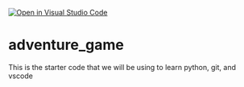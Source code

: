 [![Open in Visual Studio Code](https://classroom.github.com/assets/open-in-vscode-2e0aaae1b6195c2367325f4f02e2d04e9abb55f0b24a779b69b11b9e10269abc.svg)](https://classroom.github.com/online_ide?assignment_repo_id=17683303&assignment_repo_type=AssignmentRepo)
# adventure_game
This is the starter code that we will be using to learn python, git, and vscode
